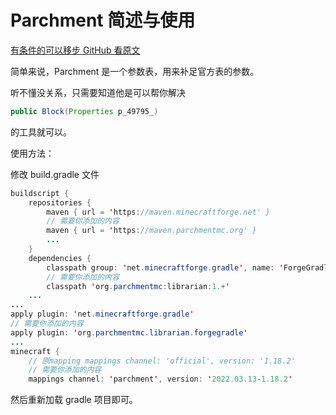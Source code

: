 # Parchment 简述与使用

[有条件的可以移步 GitHub 看原文](https://github.com/ParchmentMC/Librarian/blob/dev/docs/FORGEGRADLE.md)

简单来说，Parchment 是一个参数表，用来补足官方表的参数。

听不懂没关系，只需要知道他是可以帮你解决
```java
public Block(Properties p_49795_)
```
的工具就可以。

使用方法：

修改 build.gradle 文件
```java
buildscript {
    repositories {
        maven { url = 'https://maven.minecraftforge.net' }
        // 需要你添加的内容
        maven { url = 'https://maven.parchmentmc.org' }
        ...
    }
    dependencies {
        classpath group: 'net.minecraftforge.gradle', name: 'ForgeGradle', version: '5.1.+', changing: true
        // 需要你添加的内容
        classpath 'org.parchmentmc:librarian:1.+'
    ...
...
apply plugin: 'net.minecraftforge.gradle'
// 需要你添加的内容
apply plugin: 'org.parchmentmc.librarian.forgegradle'
...
minecraft {
    // 原mapping mappings channel: 'official', version: '1.18.2'
    // 需要你添加的内容
    mappings channel: 'parchment', version: '2022.03.13-1.18.2'
```
然后重新加载 gradle 项目即可。